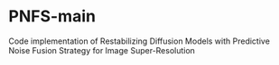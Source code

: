 # PNFS-main
Code implementation of Restabilizing Diffusion Models with Predictive Noise Fusion Strategy for Image Super-Resolution
